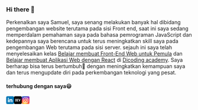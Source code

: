 ### Hi there 👋

<p>
   Perkenalkan saya Samuel, saya senang melakukan banyak hal dibidang pengembangan website terutama pada sisi Front end, saat ini saya sedang memperdalam pemahaman saya pada bahasa pemrograman JavaScript dan kedepannya saya berencana untuk terus meningkatkan skill saya pada pengembangan Web terutama pada sisi server. sejauh ini saya telah menyelesaikan kelas <a href="https://www.dicoding.com/certificates/GRX5LLVJKP0M">Belajar membuat Front-End Web untuk Pemula</a> dan <a href="https://www.dicoding.com/certificates/MEPJE34KWX3V">Belajar membuat Aplikasi Web dengan React</a> di <a href="https://www.dicoding.com/">Dicoding academy</a>.
   Saya berharap bisa terus bertumbuh🌱 dengan meningkatkan kemampuan saya dan terus mengupdate diri pada perkembangan teknologi yang pesat.
</p>

#### terhubung dengan saya:smiley:   
<a href="https://www.linkedin.com/in/samuel-harold-wiradhika-073ba31a3/">
   <img align="left" alt="Samuel Harold Wiradhika_Linkedin" width="21px" src="https://raw.githubusercontent.com/edent/SuperTinyIcons/099dc12b59179d07d534069bc8551718f786d91a/images/svg/linkedin.svg">
</a>
<a href="https://dev.to/samuelharold">
   <img align="left" alt="Samuel Harold Wiradhika_DEV" width="21px" src="https://raw.githubusercontent.com/edent/SuperTinyIcons/099dc12b59179d07d534069bc8551718f786d91a/images/svg/dev_to.svg">
</a>
<a href="https://www.instagram.com/harld568/?hl=id">
   <img align="left" alt="Samuel Harold Wiradhika_instagram" width="21px" src="https://raw.githubusercontent.com/edent/SuperTinyIcons/099dc12b59179d07d534069bc8551718f786d91a/images/svg/instagram.svg">
</a>
